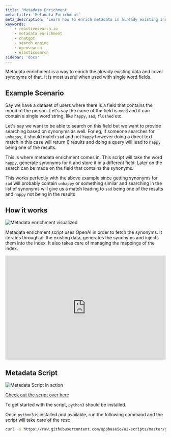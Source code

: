 ```yaml
---
title: 'Metadata Enrichment'
meta_title: 'Metadata Enrichment'
meta_description: 'Learn how to enrich metadata in already existing indexes'
keywords:
    - reactivesearch.io
    - metadata enrichment
    - chatgpt
    - search engine
    - opensearch
    - elasticsearch
sidebar: 'docs'
---
```


Metadata enrichment is a way to enrich the already existing data and cover synonyms of that. It is most useful when used with single word fields.

## Example Scenario

Say we have a dataset of users where there is a field that contains the mood of the person. Let's say the name of the field is `mood` and it can contain a single word string, like `happy`, `sad`, `flushed` etc.

Let's say we want to be able to search on this field but we want to provide searching based on synonyms as well. For eg, if someone searches for `unhappy`, it should match `sad` and not `happy` however doing a direct text match in this case will return 0 results and doing a query will lead to `happy` being one of the results.

This is where metadata enrichment comes in. This script will take the word `happy`, generate synonyms for it and store it in a different field. Later on the search can be made on the field that contains the synonyms.

This works perfectly with the above example since getting synonyms for `sad` will probably contain `unhappy` or something similar and searching in the list of synonyms will give us a match leading to `sad` being one of the results and `happy` not being in the results

## How it works

![Metadata enrichment visualized](/images/concepts/metadata_enrichment.png "Metadata enrichment visualized")

Metadata enrichment script uses OpenAI in order to fetch the synonyms. It iterates through all the existing data, generates the synonyms and injects them into the index. It also takes care of managing the mappings of the index.

<div style="position: relative; padding-bottom: 64.98194945848375%; height: 0;"><iframe src="https://www.loom.com/embed/407e6f84db364785ae1fb5e391867f55" frameborder="0" webkitallowfullscreen mozallowfullscreen allowfullscreen style="position: absolute; top: 0; left: 0; width: 100%; height: 100%;"></iframe></div>

## Metadata Script

![Metadata Script in action](https://i.imgur.com/bHm3DTr.png "Metadata script in action")

[Check out the script over here](https://github.com/appbaseio/ai-scripts/tree/master/metadata)

To get started with the script, `python3` should be installed.

Once `python3` is installed and available, run the following command and the script will take care of the rest:

```sh
curl -s https://raw.githubusercontent.com/appbaseio/ai-scripts/master/get-ai-script.py --output get-ai.py && python3 get-ai.py metadata
```
